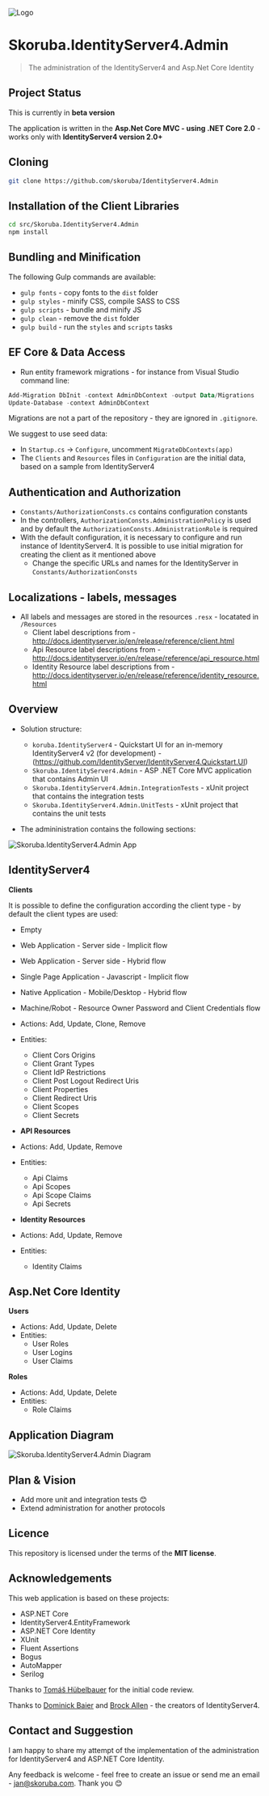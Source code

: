 ![Logo](docs/Images/Skoruba.IdentityServer4.Admin-Logo-ReadMe.png)
# Skoruba.IdentityServer4.Admin

> The administration of the IdentityServer4 and Asp.Net Core Identity

## Project Status

This is currently in **beta version**

The application is written in the **Asp.Net Core MVC - using .NET Core 2.0** - works only with **IdentityServer4 version 2.0+**

## Cloning

```sh
git clone https://github.com/skoruba/IdentityServer4.Admin
```

## Installation of the Client Libraries

```sh
cd src/Skoruba.IdentityServer4.Admin
npm install
```

## Bundling and Minification

The following Gulp commands are available:

- `gulp fonts` - copy fonts to the `dist` folder
- `gulp styles` - minify CSS, compile SASS to CSS
- `gulp scripts` - bundle and minify JS
- `gulp clean` - remove the `dist` folder
- `gulp build` - run the `styles` and `scripts` tasks

## EF Core & Data Access

- Run entity framework migrations - for instance from Visual Studio command line:

```powershell
Add-Migration DbInit -context AdminDbContext -output Data/Migrations
Update-Database -context AdminDbContext
```

Migrations are not a part of the repository - they are ignored in `.gitignore`.

We suggest to use seed data:

- In `Startup.cs` -> `Configure`, uncomment `MigrateDbContexts(app)`
- The `Clients` and `Resources` files in `Configuration` are the initial data, based on a sample from IdentityServer4

## Authentication and Authorization

- `Constants/AuthorizationConsts.cs` contains configuration constants
- In the controllers, `AuthorizationConsts.AdministrationPolicy` is used and by default the `AuthorizationConsts.AdministrationRole` is required
- With the default configuration, it is necessary to configure and run instance of IdentityServer4. It is possible to use initial migration for creating the client as it mentioned above
    - Change the specific URLs and names for the IdentityServer in `Constants/AuthorizationConsts`

## Localizations - labels, messages

- All labels and messages are stored in the resources `.resx` - locatated in `/Resources`
    - Client label descriptions from - http://docs.identityserver.io/en/release/reference/client.html
    - Api Resource label descriptions from - http://docs.identityserver.io/en/release/reference/api_resource.html
    - Identity Resource label descriptions from - http://docs.identityserver.io/en/release/reference/identity_resource.html

## Overview

- Solution structure:
	- `koruba.IdentityServer4` - Quickstart UI for an in-memory IdentityServer4 v2 (for development) - (https://github.com/IdentityServer/IdentityServer4.Quickstart.UI)
	- `Skoruba.IdentityServer4.Admin` - ASP .NET Core MVC application that contains Admin UI
	- `Skoruba.IdentityServer4.Admin.IntegrationTests` - xUnit project that contains the integration tests
	- `Skoruba.IdentityServer4.Admin.UnitTests` - xUnit project that contains the unit tests

- The admininistration contains the following sections:

![Skoruba.IdentityServer4.Admin App](docs/Images/Skoruba.IdentityServer4.Admin-Solution.png)

## IdentityServer4
    
**Clients**

It is possible to define the configuration according the client type - by default the client types are used:

- Empty
- Web Application - Server side - Implicit flow
- Web Application - Server side - Hybrid flow
- Single Page Application - Javascript - Implicit flow
- Native Application - Mobile/Desktop - Hybrid flow
- Machine/Robot - Resource Owner Password and Client Credentials flow

- Actions: Add, Update, Clone, Remove
- Entities:
    - Client Cors Origins
    - Client Grant Types
    - Client IdP Restrictions
    - Client Post Logout Redirect Uris
    - Client Properties
    - Client Redirect Uris
    - Client Scopes
    - Client Secrets

- **API Resources**

- Actions: Add, Update, Remove
- Entities: 
    - Api Claims
    - Api Scopes
    - Api Scope Claims
    - Api Secrets

- **Identity Resources**

- Actions: Add, Update, Remove
- Entities:
    - Identity Claims

## Asp.Net Core Identity

**Users**

- Actions: Add, Update, Delete
- Entities:
    - User Roles
    - User Logins
    - User Claims

**Roles**

- Actions: Add, Update, Delete
- Entities:
    - Role Claims

## Application Diagram

![Skoruba.IdentityServer4.Admin Diagram](docs/Images/Skoruba.IdentityServer4.Admin-App-Diagram.png)

## Plan & Vision

- Add more unit and integration tests :blush:
- Extend administration for another protocols

## Licence

This repository is licensed under the terms of the **MIT license**.

## Acknowledgements

This web application is based on these projects:

- ASP.NET Core
- IdentityServer4.EntityFramework
- ASP.NET Core Identity
- XUnit
- Fluent Assertions
- Bogus
- AutoMapper
- Serilog

Thanks to [Tomáš Hübelbauer](https://github.com/TomasHubelbauer) for the initial code review.

Thanks to [Dominick Baier](https://github.com/leastprivilege) and [Brock Allen](https://github.com/brockallen) - the creators of IdentityServer4.

## Contact and Suggestion

I am happy to share my attempt of the implementation of the administration for IdentityServer4 and ASP.NET Core Identity.

Any feedback is welcome - feel free to create an issue or send me an email - [jan@skoruba.com](mailto:jan@skoruba.com). Thank you :blush:
